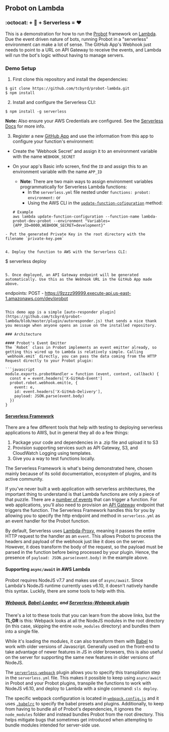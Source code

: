 ## Probot on Lambda

### :octocat: + :robot: + Serverless = :heart:
This is a demonstration for how to run the [Probot](https://github.com/probot/probot/) framework on [Lambda](https://aws.amazon.com/lambda/). Due the event driven nature of bots, running Probot in a "serverless" environment can make a lot of sense. The GitHub App's Webhook just needs to point to a URL on API Gateway to receive the events, and Lambda will run the bot's logic without having to manage servers.

### Demo Setup
1. First clone this repository and install the dependencies:
```shell
$ git clone https://github.com/tcbyrd/probot-lambda.git
$ npm install
```
2. Install and configure the Serverless CLI:
```
$ npm install -g serverless
```
**Note:** Also ensure your AWS Credentials are configured. See the [Serverless Docs](https://serverless.com/framework/docs/providers/aws/guide/credentials/) for more info.

3. Register a new [GitHub App](https://developer.github.com/apps/building-integrations/setting-up-and-registering-github-apps/registering-github-apps/) and use the information from this app to configure your function's environment:
 - Create the 'Webhook Secret' and assign it to an environment variable with the name `WEBHOOK_SECRET`
 - On your app's Basic info screen, find the `ID` and assign this to an environment variable with the name `APP_ID`

   - **Note**: There are two main ways to assign environment variables programmatically for Serverless Lambda functions:
     - In the `serverless.yml` file nested under `functions: probot: environment:` or
     - Using the AWS CLI in the [`update-function-cofiguration`](http://docs.aws.amazon.com/cli/latest/reference/lambda/update-function-configuration.html) method:
    ```shell
    # Example
    aws lambda update-function-configuration --function-name lambda-probot-dev-probot --environment "Variables={APP_ID=0000,WEBHOOK_SECRET=development}"
  ```
  - Put the generated Private Key in the root directory with the filename `private-key.pem`


4. Deploy the function to AWS with the Serverless CLI:
```
$ serverless deploy
```

5. Once deployed, an API Gateway endpoint will be generated automatically. Use this as the Webhook URL in the GitHub App made above.
```
endpoints:
  POST - https://9zzzz99999.execute-api.us-east-1.amazonaws.com/dev/probot
```

This demo app is a simple [auto-responder plugin](https://github.com/tcbyrd/probot-lambda/blob/master/plugin/autoresponder.js) that sends a nice thank you message when anyone opens an issue on the installed repository.

### Architecture

#### Probot's Event Emitter
The `Robot` class in Probot implements an event emitter already, so getting this wired up to Lambda is relatively simple. Calling `webhook.emit` directly, you can pass the data coming from the HTTP Request directly to your Probot plugin:

```javascript
module.exports.probotHandler = function (event, context, callback) {
  const e = event.headers['X-GitHub-Event']
  probot.robot.webhook.emit(e, {
    event: e,
    id: event.headers['X-GitHub-Delivery'],
    payload: JSON.parse(event.body)
  })
}
```

#### [Serverless Framework](https://github.com/serverless/serverless)
There are a few different tools that help with testing to deploying serverless applications to AWS, but in general they all do a few things:
 1. Package your code and dependencies in a .zip file and upload it to S3
 2. Provision supporting services such as API Gateway, S3, and CloudWatch Logging using templates.
 3. Give you a way to test functions locally.

The Serverless Framework is what's being demonstrated here, chosen mainly because of its solid documentation, ecosystem of plugins, and its active community.

If you've never built a web application with serverless architectures, the important thing to understand is that Lambda functions are only a piece of that puzzle. There are a [number of events](https://serverless.com/framework/docs/providers/aws/events/) that can trigger a function. For web applications, you'll also need to provision an [API Gateway](https://serverless.com/framework/docs/providers/aws/events/apigateway/) endpoint that triggers the function. The Serverless Framework handles this for you by allowing you to specify the http endpoint and method in `serverless.yml` as an event handler for the Probot function.

By default, Serverless uses [Lambda-Proxy](https://serverless.com/framework/docs/providers/aws/events/apigateway/), meaning it passes the entire HTTP request to the handler as an `event`. This allows Probot to process the headers and payload of the webhook just like it does on the server. However, it does transform the body of the request, so the payload must be parsed in the function before being processed by your plugin. Hence, the presence of `payload: JSON.parse(event.body)` in the example above.

#### Supporting `async/await` in AWS Lambda
Probot requires NodeJS v7.7 and makes use of `async/await`. Since Lambda's NodeJS runtime currently uses v6.10, it doesn't natively handle this syntax. Luckily, there are some tools to help with this.

##### [Webpack](https://webpack.github.io/), [Babel-Loader](https://github.com/babel/babel-loader), and [Serverless-Webpack plugin](https://github.com/elastic-coders/serverless-webpack)
There's a lot to these tools that you can learn from the above links, but the **TL;DR** is this: Webpack looks at all the NodeJS modules in the root directory (in this case, skipping the entire `node_modules` directory) and bundles them into a single file.

While it's loading the modules, it can also transform them with [Babel](http://babeljs.io/) to work with older versions of Javascript. Generally used on the front-end to take advantage of newer features in JS in older browsers, this is also useful on the server for supporting the same new features in older versions of NodeJS.

The [`serverless-webpack`](https://github.com/elastic-coders/serverless-webpack) plugin allows you to specify this transpilation step in the `serverless.yml` file. This makes it possible to keep using `async/await` in Probot and your Probot plugins, transpile the functions to work with NodeJS v6.10, and deploy to Lambda with a single command: `sls deploy`.

The specific webpack configuration is located in [`webpack.config.js`](https://github.com/tcbyrd/probot-lambda/blob/master/webpack.config.js) and it uses [`.babelrc`](https://github.com/tcbyrd/probot-lambda/blob/master/.babelrc) to specify the babel presets and plugins. Additionally, to keep from having to bundle all of Probot's dependencies, it ignores the `node_modules` folder and instead bundles Probot from the root directory. This helps mitigate bugs that sometimes get introduced when attempting to bundle modules intended for server-side use.
